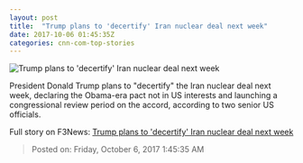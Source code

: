```yaml
---
layout: post
title:  "Trump plans to 'decertify' Iran nuclear deal next week"
date: 2017-10-06 01:45:35Z
categories: cnn-com-top-stories
---
```


![Trump plans to 'decertify' Iran nuclear deal next week](http://i2.cdn.cnn.com/cnnnext/dam/assets/171004121234-01-trump-0918-super-tease.jpg)

President Donald Trump plans to "decertify" the Iran nuclear deal next week, declaring the Obama-era pact not in US interests and launching a congressional review period on the accord, according to two senior US officials.


Full story on F3News: [Trump plans to 'decertify' Iran nuclear deal next week](http://www.f3nws.com/n/y2UsNB)

> Posted on: Friday, October 6, 2017 1:45:35 AM
